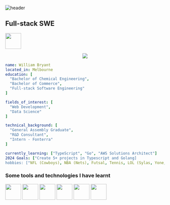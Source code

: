 
![header](https://capsule-render.vercel.app/api?type=waving&color=timeGradient&height=200&section=header&text=Hi%20there!&fontSize=60)


## Full-stack SWE


<img height="50" src="https://cdn2.iconfinder.com/data/icons/social-media-applications/64/social_media_applications_14-linkedin-1024.png"></img>


<div align="center">
<img src="https://media0.giphy.com/media/v1.Y2lkPTc5MGI3NjExd2RheGZlY2VmeDZqZzYwcjR6dTM1aWtoNzh6NjlnZ3p5YTlyOG1ubCZlcD12MV9pbnRlcm5hbF9naWZfYnlfaWQmY3Q9Zw/JqmupuTVZYaQX5s094/giphy.webp"></img>
</div>

```yaml
name: William Bryant
located_in: Melbourne
education: [
  "Bachelor of Chemical Engineering",
  "Bachelor of Commerce",
  "Full-stack Software Engineering"
]

fields_of_interest: [
  "Web Development",
  "Data Science"
]

technical_background: [
  "General Assembly Graduate",
  "R&D Consultant",
  "Intern - Fonterra"
]

currently_learning: ["TypeScript", "Go", "AWS Solutions Architect"]
2024 Goals: ["Create 5+ projects in Typescript and Golang]
hobbies: ["NFL (Cowboys), NBA (Nets), Futsal, Tennis, LOL (Sylas, Yone, Akali)"]
```

### Some tools and technologies I have learnt

<img height="50" src="https://cdn1.iconfinder.com/data/icons/akar-vol-2/24/vscode-fill-128.png"></img>
<img height="50" src="https://cdn1.iconfinder.com/data/icons/ionicons-fill-vol-2/512/logo-javascript-1024.png"></img>
<img height="50" src="https://cdn0.iconfinder.com/data/icons/logos-brands-in-colors/128/react-1024.png"></img>
<img height="50" src="https://cdn3.iconfinder.com/data/icons/logos-and-brands-adobe/512/267_Python-1024.png"></img>
<img height="50" src="https://cdn2.iconfinder.com/data/icons/boxicons-logos/24/bxl-django-1024.png"></img>
<img height="50" src="https://cdn4.iconfinder.com/data/icons/logos-3/512/mongodb-2-512.png"></img>




